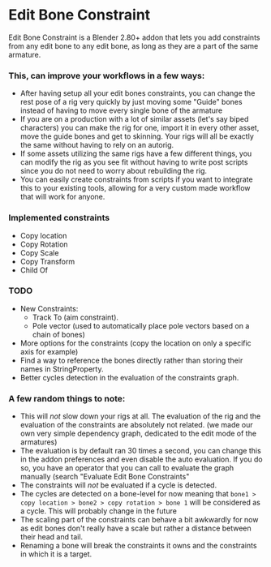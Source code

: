 # Edit Bone Constraint
Edit Bone Constraint is a Blender 2.80+ addon that lets you add constraints from any edit bone to any edit bone, as long as they are a part of the same armature.

### This, can improve your workflows in a few ways:
- After having setup all your edit bones constraints, you can change the rest pose of a rig very quickly by just moving some "Guide" bones instead of having to move every single bone of the armature
- If you are on a production with a lot of similar assets (let's say biped characters) you can make the rig for one, import it in every other asset, move the guide bones and get to skinning. Your rigs will all be exactly the same without having to rely on an autorig.
- If some assets utilizing the same rigs have a few different things, you can modify the rig as you see fit without having to write post scripts since you do not need to worry about rebuilding the rig.
- You can easily create constraints from scripts if you want to integrate this to your existing tools, allowing for a very custom made workflow that will work for anyone.

### Implemented constraints
- Copy location
- Copy Rotation
- Copy Scale
- Copy Transform
- Child Of

### TODO
- New Constraints:
  - Track To (aim constraint).
  - Pole vector (used to automatically place pole vectors based on a chain of bones)
- More options for the constraints (copy the location on only a specific axis for example)
- Find a way to reference the bones directly rather than storing their names in StringProperty.
- Better cycles detection in the evaluation of the constraints graph.

### A few random things to note:
- This will _not_ slow down your rigs at all. The evaluation of the rig and the evaluation of the constraints are absolutely not related. (we made our own very simple dependency graph, dedicated to the edit mode of the armatures)
- The evaluation is by default ran 30 times a second, you can change this in the addon preferences and even disable the auto evaluation. If you do so, you have an operator that you can call to evaluate the graph manually (search "Evaluate Edit Bone Constraints"
- The constraints will _not_ be evaluated if a cycle is detected.
- The cycles are detected on a bone-level for now meaning that `bone1 > copy location > bone2 > copy rotation > bone 1` will be considered as a cycle. This will probably change in the future
- The scaling part of the constraints can behave a bit awkwardly for now as edit bones don't really have a scale but rather a distance between their head and tail.
- Renaming a bone will break the constraints it owns and the constraints in which it is a target.
